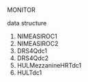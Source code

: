 MONITOR

data structure
1. NIMEASIROC1
2. NIMEASIROC2
3. DRS4Qdc1
4. DRS4Qdc2
5. HULMezzanineHRTdc1
6. HULTdc1
